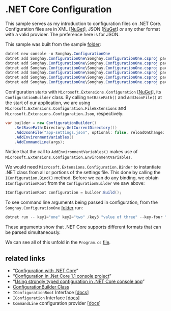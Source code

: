 # .NET Core Configuration

This sample serves as my introduction to configuration files on .NET Core. Configuration files are in XML [[NuGet](https://www.nuget.org/packages/Microsoft.Extensions.Configuration.Xml/)], JSON [[NuGet](https://www.nuget.org/packages/Microsoft.Extensions.Configuration.Json/)] _or_ any other format with a valid provider. The preference here is for JSON.

This sample was built from the sample [folder](../dotnet-console-configuration):

```ps1
dotnet new console -o Songhay.ConfigurationOne
dotnet add Songhay.ConfigurationOne\Songhay.ConfigurationOne.csproj package Microsoft.Extensions.Configuration
dotnet add Songhay.ConfigurationOne\Songhay.ConfigurationOne.csproj package Microsoft.Extensions.Configuration.Binder
dotnet add Songhay.ConfigurationOne\Songhay.ConfigurationOne.csproj package Microsoft.Extensions.Configuration.EnvironmentVariables
dotnet add Songhay.ConfigurationOne\Songhay.ConfigurationOne.csproj package Microsoft.Extensions.Configuration.FileExtensions
dotnet add Songhay.ConfigurationOne\Songhay.ConfigurationOne.csproj package Microsoft.Extensions.Configuration.Json
dotnet add Songhay.ConfigurationOne\Songhay.ConfigurationOne.csproj package Microsoft.Extensions.Configuration.CommandLine
```

Configuration starts with `Microsoft.Extensions.Configuration` [[NuGet](https://www.nuget.org/packages/Microsoft.Extensions.Configuration/)], its `ConfigurationBuilder` class. By calling `SetBasePath()` and `AddJsonFile()` at the start of our application, we are using `Microsoft.Extensions.Configuration.FileExtensions` and `Microsoft.Extensions.Configuration.Json`, respectively:

```c#
var builder = new ConfigurationBuilder()
    .SetBasePath(Directory.GetCurrentDirectory())
    .AddJsonFile("app-settings.json", optional: false, reloadOnChange: true)
    .AddEnvironmentVariables()
    .AddCommandLine(args);
```

Notice that the call to `AddEnvironmentVariables()` makes use of `Microsoft.Extensions.Configuration.EnvironmentVariables`.

We would need `Microsoft.Extensions.Configuration.Binder` to instantiate .NET class from all or portions of the settings file. This done by calling the `IConfiguration.Bind()` method. Before we can do any binding, we obtain `IConfigurationRoot` from the `ConfigurationBuilder` we saw above:

```c#
IConfigurationRoot configuration = builder.Build();
```

To see command line arguments being passed in configuration, from the `Songhay.ConfigurationOne` [folder](./Songhay.ConfigurationOne) run:

```ps1
dotnet run -- key1="one" key2="two" /key3 "value of three" --key-four "value of four"
```

These arguments show that .NET Core supports different formats that can be parsed simultaneously.

We can see all of this unfold in the `Program.cs` [file](./Songhay.ConfigurationOne/Program.cs).

## related links

* “[Configuration with .NET Core](https://csharp.christiannagel.com/2016/08/02/netcoreconfiguration/)”
* “[Configuration in .Net Core 1.1 console project](http://buildsolution.net/configuration-in-net-core-1-1-console-project/)”
* “[Using strongly typed configuration in .NET Core console app](https://blogs.msdn.microsoft.com/fkaduk/2017/02/22/using-strongly-typed-configuration-in-net-core-console-app/)”
* [ConfigurationBuilder Class](https://docs.microsoft.com/en-us/dotnet/api/microsoft.extensions.configuration.configurationbuilder?view=aspnetcore-2.0)
* `IConfigurationRoot` Interface [[docs](https://docs.microsoft.com/en-us/dotnet/api/microsoft.extensions.configuration.iconfigurationroot?view=aspnetcore-2.0)]
* `IConfiguration` Interface [[docs](https://docs.microsoft.com/en-us/dotnet/api/microsoft.extensions.configuration.iconfiguration?view=aspnetcore-2.0)]
* `CommandLine` configuration provider [[docs](https://docs.microsoft.com/en-us/aspnet/core/fundamentals/configuration?tabs=basicconfiguration#commandline-configuration-provider)]